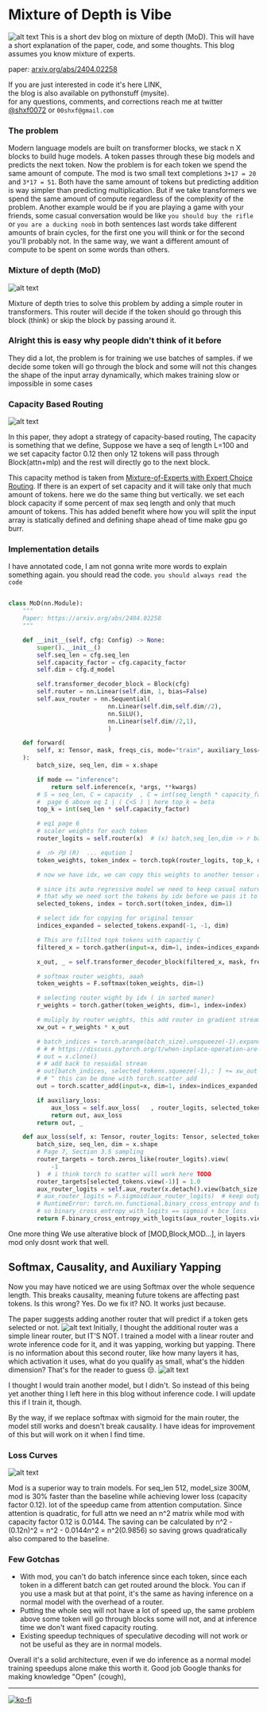 # Mixture of Depth is Vibe


![alt text](mod-3.png)
This is a short dev blog on mixture of depth (MoD). This will have a short explanation of the paper, code, and some thoughts. This blog assumes you know mixture of experts. 

paper: [arxiv.org/abs/2404.02258](arxiv.org/abs/2404.02258)

If you are just interested in code it's here LINK,<br>
the blog is also available on pythonstuff (mysite). <br>
for any questions, comments, and corrections reach me at twitter [@shxf0072](https://twitter.com/shxf0072) or `00shxf@gmail.com`

### The problem
Modern language models are built on transformer blocks, we stack n X blocks to build huge models. A token passes through these big models and predicts the next token. Now the problem is for each token we spend the same amount of compute.
The mod is two small text completions `3+17 = 20` and `3*17 = 51`. Both have the same amount of tokens but predicting addition is way simpler than predicting multiplication. But if we take transformers we spend the same amount of compute regardless of the complexity of the problem. Another example would be if you are playing a game with your friends, some casual conversation would be like `you should buy the rifle` or `you are a ducking noob` in both sentences last words take different amounts of brain cycles, for the first one you will think or for the second you'll probably not. In the same way, we want a different amount of compute to be spent on some words than others.

### Mixture of depth (MoD)
![alt text](mod-1.png)

Mixture of depth tries to solve this problem by adding a simple router in transformers. This router will decide if the token should go through this block (think) or skip the block by passing around it. 

### Alright this is easy why people didn't think of it before
They did a lot, the problem is for training we use batches of samples. if we decide some token will go through the block and some will not this changes the shape of the input array dynamically, which makes training slow or impossible in some cases


### Capacity Based Routing
![alt text](mod-2.png)

In this paper, they adopt a strategy of capacity-based routing, The capacity is something that we define, Suppose we have a seq of length L=100 and we set capacity factor 0.12 then only 12 tokens will pass through Block(attn+mlp) and the rest will directly go to the next block.<br>

This capacity method is taken from [Mixture-of-Experts with Expert Choice Routing](https://arxiv.org/pdf/2202.09368.pdf). If there is an expert of set capacity and it will take only that much amount of tokens. here we do the same thing but vertically. we set each block capacity if some percent of max seq length and only that much amount of tokens. This has added benefit where how you will split the input array is statically defined and defining shape ahead of time make gpu go burr.



### Implementation details
I have annotated code, I am not gonna write more words to explain something again. you should read the code. `you should always read the code `
```python

class MoD(nn.Module):
    """
    Paper: https://arxiv.org/abs/2404.02258
    """

    def __init__(self, cfg: Config) -> None:
        super().__init__()
        self.seq_len = cfg.seq_len
        self.capacity_factor = cfg.capacity_factor
        self.dim = cfg.d_model

        self.transformer_decoder_block = Block(cfg)
        self.router = nn.Linear(self.dim, 1, bias=False)
        self.aux_router = nn.Sequential(
                            nn.Linear(self.dim,self.dim//2),
                            nn.SiLU(),
                            nn.Linear(self.dim//2,1),
                            )

    def forward(
        self, x: Tensor, mask, freqs_cis, mode="train", auxiliary_loss=False, *args, **kwargs
    ):
        batch_size, seq_len, dim = x.shape

        if mode == "inference":
            return self.inference(x, *args, **kwargs)
        # S = seq_len, C = capacity  , C = int(seq_length * capacity_factor)
        #  page 6 above eq 1 | ( C<S ) | here top_k = beta
        top_k = int(seq_len * self.capacity_factor)  

        # eq1 page 6
        # scaler weights for each token
        router_logits = self.router(x)  # (x) batch,seq_len,dim -> r batch,seq_len,1

        #  𝑟𝑙> 𝑃𝛽 (R)  ... eqution 1
        token_weights, token_index = torch.topk(router_logits, top_k, dim=1, sorted=False)

        # now we have idx, we can copy this weights to another tensor and pass them to attn+mlp

        # since its auto regressive model we need to keep casual nature of it
        # that why we need sort the tokens by idx before we pass it to attn
        selected_tokens, index = torch.sort(token_index, dim=1)

        # select idx for copying for original tensor
        indices_expanded = selected_tokens.expand(-1, -1, dim)

        # This are fillted topk tokens with capactiy C
        filtered_x = torch.gather(input=x, dim=1, index=indices_expanded)  # -> batch, capacity, dim

        x_out, _ = self.transformer_decoder_block(filtered_x, mask, freqs_cis)

        # softmax router weights, aaah
        token_weights = F.softmax(token_weights, dim=1) 

        # selecting router wight by idx ( in sorted maner)
        r_weights = torch.gather(token_weights, dim=1, index=index)

        # muliply by router weights, this add router in gradient stream
        xw_out = r_weights * x_out

        # batch_indices = torch.arange(batch_size).unsqueeze(-1).expand(-1, top_k)
        # # # https://discuss.pytorch.org/t/when-inplace-operation-are-allowed-and-when-not/169583/2
        # out = x.clone()
        # # add back to resuidal strean
        # out[batch_indices, selected_tokens.squeeze(-1),: ] += xw_out
        # # ^ this can be done with torch.scatter_add
        out = torch.scatter_add(input=x, dim=1, index=indices_expanded, src=xw_out)

        if auxiliary_loss:
            aux_loss = self.aux_loss(   , router_logits, selected_tokens)
            return out, aux_loss
        return out, _

    def aux_loss(self, x: Tensor, router_logits: Tensor, selected_tokens: Tensor):
        batch_size, seq_len, dim = x.shape
        # Page 7, Section 3.5 sampling
        router_targets = torch.zeros_like(router_logits).view(
            -1
        )  # i think torch to scatter will work here TODO
        router_targets[selected_tokens.view(-1)] = 1.0
        aux_router_logits = self.aux_router(x.detach().view(batch_size * seq_len, -1))
        # aux_router_logits = F.sigmoid(aux_router_logits)  # keep output in range [0,1)
        # RuntimeError: torch.nn.functional.binary_cross_entropy and torch.nn.BCELoss are unsafe to autocast.
        # so binary_cross_entropy_with_logits == sigmoid + bce_loss
        return F.binary_cross_entropy_with_logits(aux_router_logits.view(-1), router_targets)

```      

One more thing We use alterative block of [MOD,Block,MOD...], in layers mod only dosnt work that well.
## Softmax, Causality, and Auxiliary Yapping

Now you may have noticed we are using Softmax over the whole sequence length. This breaks causality, meaning future tokens are affecting past tokens. Is this wrong? Yes. Do we fix it? NO. It works just because.

The paper suggests adding another router that will predict if a token gets selected or not.
![alt text](mod-5.png)
Initially, I thought the additional router was a simple linear router, but IT'S NOT. I trained a model with a linear router and wrote inference code for it, and it was yapping, working but yapping. There is no information about this second router, like how many layers it has, which activation it uses, what do you qualify as small, what's the hidden dimension? That's for the reader to guess 😒. 
![alt text](mod-4.png)

I thought I would train another model, but I didn't. So instead of this being yet another thing I left here in this blog without inference code. I will update this if I train it, though.

By the way, if we replace softmax with sigmoid for the main router, the model still works and doesn't break causality. I have ideas for improvement of this but will work on it when I find time.

### Loss Curves

![alt text](mod-ss.png)

Mod is a superior way to train models. For seq_len 512, model_size 300M, mod is 30% faster than the baseline while achieving lower loss (capacity factor 0.12). lot of the speedup came from attention computation. Since attention is quadratic, for full attn we need an n^2 matrix while mod with capacity factor 0.12 is 0.0144. The saving can be calculated by n^2 - (0.12n)^2 = n^2 - 0.0144n^2 = n^2(0.9856) so saving grows quadratically also compared to the baseline.

### Few Gotchas
- With mod, you can't do batch inference since each token, since each token in a different batch can get routed around the block. You can if you use a mask but at that point, it's the same as having inference on a normal model with the overhead of a router.
- Putting the whole seq will not have a lot of speed up, the same problem above some token will go through blocks some will not, and at inference time we don't want fixed capacity routing.
- Existing speedup techniques of speculative decoding will not work or not be useful as they are in normal models.

Overall it's a solid architecture, even if we do inference as a normal model training speedups alone make this worth it. Good job Google thanks for making knowledge "Open" (cough),

---
[![ko-fi](https://ko-fi.com/img/githubbutton_sm.svg)](https://ko-fi.com/R6R8KQTZ5)

